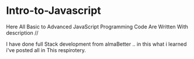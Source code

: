 # Intro-to-Javascript
Here All Basic to Advanced JavaScript Programming Code  Are Written With description //

I have done full Stack development from almaBetter .. in this what i learned i've posted all in This respirotery.
